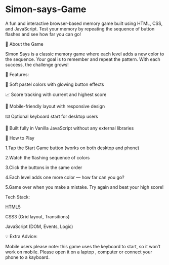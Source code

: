 # Simon-says-Game
A fun and interactive browser-based memory game built using HTML, CSS, and JavaScript. Test your memory by repeating the sequence of button flashes and see how far you can go!

🧠 About the Game

Simon Says is a classic memory game where each level adds a new color to the sequence. Your goal is to remember and repeat the pattern. With each success, the challenge grows!

🌟 Features:

🎨 Soft pastel colors with glowing button effects

📈 Score tracking with current and highest score

📱 Mobile-friendly layout with responsive design

⌨️ Optional keyboard start for desktop users

🔁 Built fully in Vanilla JavaScript without any external libraries

🚀 How to Play

1.Tap the Start Game button (works on both desktop and phone)

2.Watch the flashing sequence of colors

3.Click the buttons in the same order

4.Each level adds one more color — how far can you go?

5.Game over when you make a mistake. Try again and beat your high score!

 Tech Stack: 

HTML5

CSS3 (Grid layout, Transitions)

JavaScript (DOM, Events, Logic)

💡 Extra Advice:

Mobile users please note: this game uses the keyboard to start, so it won’t work on mobile. Please open it on a laptop , computer or connect your phone to a kayboard.
